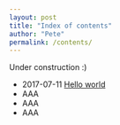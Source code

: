 ```yaml
---
layout: post
title: "Index of contents"
author: "Pete"
permalink: /contents/
---
```


Under construction :)

* 2017-07-11 [Hello world](https://livefromsec.github.io/2017-07-11/hello-world)
* AAA
* AAA
* AAA

